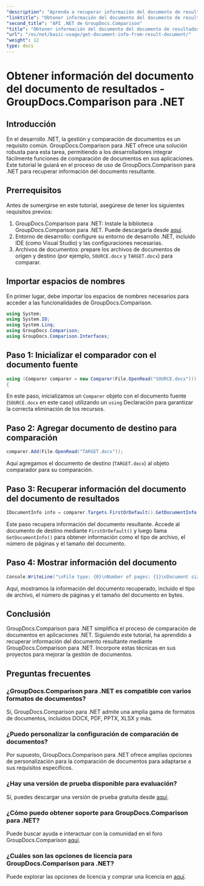 ```yaml
---
"description": "Aprenda a recuperar información del documento de resultados con GroupDocs.Comparison para .NET. Pasos sencillos explicados para desarrolladores .NET."
"linktitle": "Obtener información del documento del documento de resultados - GroupDocs.Comparison para .NET"
"second_title": "API .NET de GroupDocs.Comparison"
"title": "Obtener información del documento del documento de resultados - GroupDocs.Comparison para .NET"
"url": "/es/net/basic-usage/get-document-info-from-result-document/"
"weight": 12
type: docs
---
```

# Obtener información del documento del documento de resultados - GroupDocs.Comparison para .NET

## Introducción
En el desarrollo .NET, la gestión y comparación de documentos es un requisito común. GroupDocs.Comparison para .NET ofrece una solución robusta para esta tarea, permitiendo a los desarrolladores integrar fácilmente funciones de comparación de documentos en sus aplicaciones. Este tutorial le guiará en el proceso de uso de GroupDocs.Comparison para .NET para recuperar información del documento resultante. 
## Prerrequisitos
Antes de sumergirse en este tutorial, asegúrese de tener los siguientes requisitos previos:
1. GroupDocs.Comparison para .NET: Instale la biblioteca GroupDocs.Comparison para .NET. Puede descargarla desde [aquí](https://releases.groupdocs.com/comparison/net/).
2. Entorno de desarrollo: configure su entorno de desarrollo .NET, incluido IDE (como Visual Studio) y las configuraciones necesarias.
3. Archivos de documentos: prepare los archivos de documentos de origen y destino (por ejemplo, `SOURCE.docx` y `TARGET.docx`) para comparar.

## Importar espacios de nombres
En primer lugar, debe importar los espacios de nombres necesarios para acceder a las funcionalidades de GroupDocs.Comparison.

```csharp
using System;
using System.IO;
using System.Linq;
using GroupDocs.Comparison;
using GroupDocs.Comparison.Interfaces;
```

## Paso 1: Inicializar el comparador con el documento fuente
```csharp
using (Comparer comparer = new Comparer(File.OpenRead("SOURCE.docx")))
{
```
En este paso, inicializamos un `Comparer` objeto con el documento fuente (`SOURCE.docx` en este caso) utilizando un `using` Declaración para garantizar la correcta eliminación de los recursos.
## Paso 2: Agregar documento de destino para comparación
```csharp
comparer.Add(File.OpenRead("TARGET.docx"));
```
Aquí agregamos el documento de destino (`TARGET.docx`) al objeto comparador para su comparación.
## Paso 3: Recuperar información del documento del documento de resultados
```csharp
IDocumentInfo info = comparer.Targets.FirstOrDefault().GetDocumentInfo();
```
Este paso recupera información del documento resultante. Accede al documento de destino mediante `FirstOrDefault()` y luego llama `GetDocumentInfo()` para obtener información como el tipo de archivo, el número de páginas y el tamaño del documento.
## Paso 4: Mostrar información del documento
```csharp
Console.WriteLine("\nFile type: {0}\nNumber of pages: {1}\nDocument size: {2} bytes", info.FileType, info.PageCount, info.Size);
```
Aquí, mostramos la información del documento recuperado, incluido el tipo de archivo, el número de páginas y el tamaño del documento en bytes.

## Conclusión
GroupDocs.Comparison para .NET simplifica el proceso de comparación de documentos en aplicaciones .NET. Siguiendo este tutorial, ha aprendido a recuperar información del documento resultante mediante GroupDocs.Comparison para .NET. Incorpore estas técnicas en sus proyectos para mejorar la gestión de documentos.
## Preguntas frecuentes
### ¿GroupDocs.Comparison para .NET es compatible con varios formatos de documentos?
Sí, GroupDocs.Comparison para .NET admite una amplia gama de formatos de documentos, incluidos DOCX, PDF, PPTX, XLSX y más.
### ¿Puedo personalizar la configuración de comparación de documentos?
Por supuesto, GroupDocs.Comparison para .NET ofrece amplias opciones de personalización para la comparación de documentos para adaptarse a sus requisitos específicos.
### ¿Hay una versión de prueba disponible para evaluación?
Sí, puedes descargar una versión de prueba gratuita desde [aquí](https://releases.groupdocs.com/).
### ¿Cómo puedo obtener soporte para GroupDocs.Comparison para .NET?
Puede buscar ayuda e interactuar con la comunidad en el foro GroupDocs.Comparison [aquí](https://forum.groupdocs.com/c/comparison/12).
### ¿Cuáles son las opciones de licencia para GroupDocs.Comparison para .NET?
Puede explorar las opciones de licencia y comprar una licencia en [aquí](https://purchase.groupdocs.com/buy).